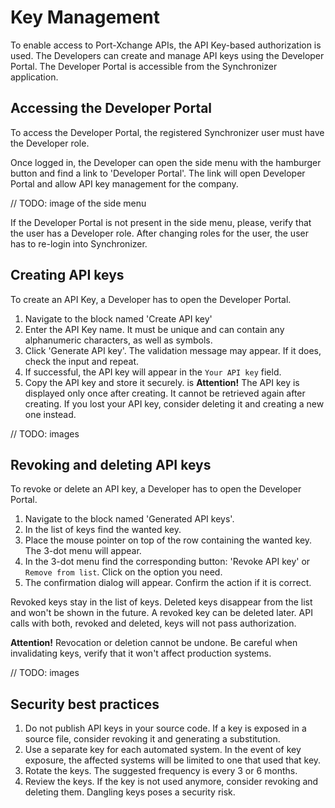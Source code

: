 # Key Management

To enable access to Port-Xchange APIs, the API Key-based authorization is used.
The Developers can create and manage API keys using the Developer Portal. The Developer Portal is accessible from the Synchronizer application.

## Accessing the Developer Portal

To access the Developer Portal, the registered Synchronizer user must have the Developer role.

Once logged in, the Developer can open the side menu with the hamburger button and find a link to 'Developer Portal'. The link will open Developer Portal and allow API key management for the company.

// TODO: image of the side menu

If the Developer Portal is not present in the side menu, please, verify that the user has a Developer role. After changing roles for the user, the user has to re-login into Synchronizer.

## Creating API keys

To create an API Key, a Developer has to open the Developer Portal.

1. Navigate to the block named 'Create API key'
2. Enter the API Key name. It must be unique and can contain any alphanumeric characters, as well as symbols.
3. Click 'Generate API key'. The validation message may appear. If it does, check the input and repeat.
4. If successful, the API key will appear in the `Your API key` field.
5. Copy the API key and store it securely.
is
**Attention!** 
The API key is displayed only once after creating. It cannot be retrieved again after creating. 
If you lost your API key, consider deleting it and creating a new one instead.

// TODO: images

## Revoking and deleting API keys

To revoke or delete an API key, a Developer has to open the Developer Portal.

1. Navigate to the block named 'Generated API keys'.
2. In the list of keys find the wanted key.
3. Place the mouse pointer on top of the row containing the wanted key. The 3-dot menu will appear.
4. In the 3-dot menu find the corresponding button: 'Revoke API key' or `Remove from list`. Click on the option you need.
5. The confirmation dialog will appear. Confirm the action if it is correct.

Revoked keys stay in the list of keys. Deleted keys disappear from the list and won't be shown in the future. A revoked key can be deleted later.
API calls with both, revoked and deleted, keys will not pass authorization.

**Attention!** 
Revocation or deletion cannot be undone. Be careful when invalidating keys, verify that it won't affect production systems.

// TODO: images

## Security best practices

1. Do not publish API keys in your source code. If a key is exposed in a source file, consider revoking it and generating a substitution.
1. Use a separate key for each automated system. In the event of key exposure, the affected systems will be limited to one that used that key.
2. Rotate the keys. The suggested frequency is every 3 or 6 months.
3. Review the keys. If the key is not used anymore, consider revoking and deleting them. Dangling keys poses a security risk.
